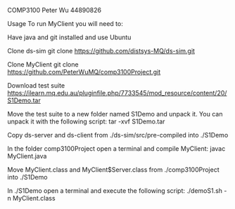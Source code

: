 COMP3100 Peter Wu 44890826

Usage
To run MyClient you will need to:

Have java and git installed and use Ubuntu

Clone ds-sim
git clone https://github.com/distsys-MQ/ds-sim.git

Clone MyClient
git clone https://github.com/PeterWuMQ/comp3100Project.git

Download test suite
https://ilearn.mq.edu.au/pluginfile.php/7733545/mod_resource/content/20/S1Demo.tar

Move the test suite to a new folder named S1Demo and unpack it. You can unpack it with the following script:
tar -xvf S1Demo.tar

Copy ds-server and ds-client from ./ds-sim/src/pre-compiled into ./S1Demo

In the folder comp3100Project open a terminal and compile MyClient:
javac MyClient.java

Move MyClient.class and MyClient$Server.class from ./comp3100Project into ./S1Demo

In ./S1Demo open a terminal and execute the following script:
./demoS1.sh -n MyClient.class
